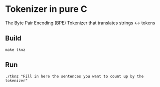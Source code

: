 # Tokenizer in pure C

The Byte Pair Encoding (BPE) Tokenizer that translates strings <-> tokens

## Build
```
make tknz
```

## Run
```
./tknz "Fill in here the sentences you want to count up by the tokenizer"
```



